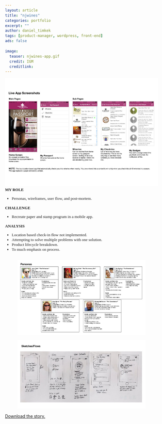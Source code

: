 ```yaml
---
layout: article
title: "njwines"
categories: portfolio
excerpt: ""
author: daniel_timkek
tags: [product-manager, wordpress, front-end]
ads: false

image:
  teaser: njwines-app.gif
  credit: IGM
  creditlink: 
---
```

<div style="width:100%; overflow: auto;">
	<div class="top-image"><img src="../../images/wine-app-main.jpg"></div>

<div class="desc"><span style="font-family: adelle-sans; font-size: 13px; font-weight:600;">MY ROLE</span><br>
<ul style="font-family: adelle-sans; font-size: 13px; font-weight:500;">
<li style="font-family: adelle-sans; font-size: 13px; font-weight:500;">Personas, wireframes, user flow, and post-mortem.</li>
</ul>
<span style="font-family: adelle-sans; font-size: 13px; font-weight:600;">CHALLENGE</span>
<ul style="font-family: adelle-sans; font-size: 13px; font-weight:500;">
<li style="font-family: adelle-sans; font-size: 13px; font-weight:500;">Recreate paper and stamp program in a mobile app.</li>
</ul>
<span style="font-family: adelle-sans; font-size: 13px; font-weight:600;">ANALYSIS</span>
<ul style="font-family: adelle-sans; font-size: 13px; font-weight:500;">
<li style="font-family: adelle-sans; font-size: 13px; font-weight:500;">Location based check-in flow not implemented.
</li>
<li style="font-family: adelle-sans; font-size: 13px; font-weight:500;">Attempting to solve multiple problems with one solution.</li>
<li style="font-family: adelle-sans; font-size: 13px; font-weight:500;">Product lifecycle breakdown.</li>
<li style="font-family: adelle-sans; font-size: 13px; font-weight:500;">To much emphasis on process.</li>
</ul>
</div>
</div>
<figure>
     <img src="../../images/wine-app-personas.jpg" alt="gswga mobile">
</figure>
<figure>
     <img src="../../images/wine-app-wireframes.jpg" alt="gswga page">
</figure>
<a href="../../images/GSWGA-Story.pdf" target="_blank">Download the story.</a>